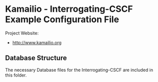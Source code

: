 # Kamailio - Interrogating-CSCF Example Configuration File

Project Website:

  * http://www.kamailio.org

## Database Structure

The necessary Database files for the Interrogating-CSCF are included in this folder.

